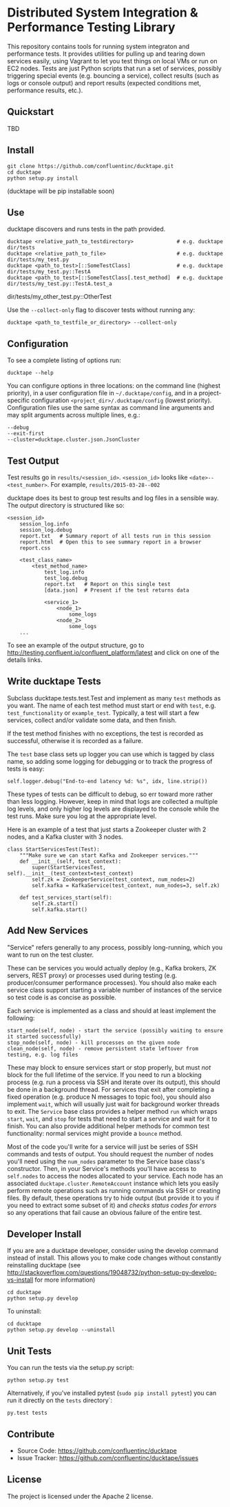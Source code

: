 Distributed System Integration & Performance Testing Library
============================================================

This repository contains tools for running system integraton and performance
tests. It provides utilities for pulling up and tearing down services
easily, using Vagrant to let you test things on local VMs or run on EC2
nodes. Tests are just Python scripts that run a set of services, possibly
triggering special events (e.g. bouncing a service), collect results (such as
logs or console output) and report results (expected conditions met, performance
results, etc.).

Quickstart
----------
TBD

Install
-------

    git clone https://github.com/confluentinc/ducktape.git
    cd ducktape
    python setup.py install
    
(ducktape will be pip installable soon)

Use
---
ducktape discovers and runs tests in the path provided. 

    ducktape <relative_path_to_testdirectory>              # e.g. ducktape dir/tests
    ducktape <relative_path_to_file>                       # e.g. ducktape dir/tests/my_test.py
    ducktape <path_to_test>[::SomeTestClass]               # e.g. ducktape dir/tests/my_test.py::TestA
    ducktape <path_to_test>[::SomeTestClass[.test_method]  # e.g. ducktape dir/tests/my_test.py::TestA.test_a
dir/tests/my_other_test.py::OtherTest

Use the `--collect-only` flag to discover tests without running any:

    ducktape <path_to_testfile_or_directory> --collect-only

Configuration
-------------

To see a complete listing of options run:

    ducktape --help

You can configure options in three locations: on the command line (highest priority), in a user configuration file in
`~/.ducktape/config`, and in a project-specific configuration `<project_dir>/.ducktape/config` (lowest priority).
Configuration files use the same syntax as command line arguments and may split arguments across multiple lines, e.g.:

    --debug
    --exit-first
    --cluster=ducktape.cluster.json.JsonCluster

Test Output
-----------
Test results go in `results/<session_id>`. `<session_id>` looks like `<date>--<test_number>`. For example, `results/2015-03-28--002`

ducktape does its best to group test results and log files in a sensible way. The output directory is 
structured like so:

```
<session_id> 
    session_log.info
    session_log.debug
    report.txt   # Summary report of all tests run in this session
    report.html  # Open this to see summary report in a browser
    report.css
    
    <test_class_name>
        <test_method_name>
            test_log.info
            test_log.debug
            report.txt   # Report on this single test
            [data.json]  # Present if the test returns data
        
            <service_1>
                <node_1>
                    some_logs
                <node_2>
                    some_logs
    ...
```

To see an example of the output structure, go to http://testing.confluent.io/confluent_platform/latest and click on one of the details links.

Write ducktape Tests
--------------------

Subclass ducktape.tests.test.Test and implement as many `test` methods as you
want. The name of each test method must start or end with `test`,
e.g. `test_functionality` or `example_test`. Typically, a test will 
start a few services, collect and/or validate some data, and then finish.

If the test method finishes with no exceptions, the test is recorded as successful, otherwise it is recorded as a failure.

The `test` base class sets up logger you can use which is tagged by class name,
so adding some logging for debugging or to track the progress of tests is easy:

    self.logger.debug("End-to-end latency %d: %s", idx, line.strip())
    
These types of tests can be difficult to debug, so err toward more rather than
less logging. However, keep in mind that logs are collected a multiple log
levels, and only higher log levels are displayed to the console while the test
runs. Make sure you log at the appropriate level.

Here is an example of a test that just starts a Zookeeper cluster with 2 nodes, and a 
Kafka cluster with 3 nodes.

    class StartServicesTest(Test):
        """Make sure we can start Kafka and Zookeeper services."""
        def __init__(self, test_context):
            super(StartServicesTest, self).__init__(test_context=test_context)
            self.zk = ZookeeperService(test_context, num_nodes=2)
            self.kafka = KafkaService(test_context, num_nodes=3, self.zk)

        def test_services_start(self):
            self.zk.start()
            self.kafka.start()

Add New Services
-------------------

"Service" refers generally to any process, possibly long-running, which you
want to run on the test cluster. 

These can be services you would actually deploy
(e.g., Kafka brokers, ZK servers, REST proxy) or processes used during testing
(e.g. producer/consumer performance processes). You should also make each
service class support starting a variable number of instances of the service so
test code is as concise as possible.

Each service is implemented as a class and should at least implement the following:

    start_node(self, node) - start the service (possibly waiting to ensure it started successfully)
    stop_node(self, node) - kill processes on the given node
    clean_node(self, node) - remove persistent state leftover from testing, e.g. log files

These may block to ensure services start or stop properly, but
must *not* block for the full lifetime of the service. If you need to run a
blocking process (e.g. run a process via SSH and iterate over its output), this
should be done in a background thread. For services that exit after completing a
fixed operation (e.g. produce N messages to topic foo), you should also
implement `wait`, which will usually just wait for background worker threads to
exit. The `Service` base class provides a helper method `run` which wraps
`start`, `wait`, and `stop` for tests that need to start a service and wait for
it to finish. You can also provide additional helper methods for common test
functionality: normal services might provide a `bounce` method.

Most of the code you'll write for a service will just be series of SSH commands
and tests of output. You should request the number of nodes you'll need using
the `num_nodes` parameter to the Service base class's constructor. Then, in your
Service's methods you'll have access to `self.nodes` to access the nodes
allocated to your service. Each node has an associated
`ducktape.cluster.RemoteAccount` instance which lets you easily perform remote
operations such as running commands via SSH or creating files. By default, these
operations try to hide output (but provide it to you if you need to extract
some subset of it) and *checks status codes for errors* so any operations that
fail cause an obvious failure of the entire test.

Developer Install
-----------------
If you are are a ducktape developer, consider using the develop command instead of install. This allows you to make code changes without constantly reinstalling ducktape (see http://stackoverflow.com/questions/19048732/python-setup-py-develop-vs-install for more information)

    cd ducktape
    python setup.py develop
    
To uninstall:

    cd ducktape
    python setup.py develop --uninstall


Unit Tests
----------
You can run the tests via the setup.py script:

    python setup.py test

Alternatively, if you've installed pytest (`sudo pip install pytest`) you can run
it directly on the `tests` directory`:

    py.test tests
    
Contribute
----------

- Source Code: https://github.com/confluentinc/ducktape
- Issue Tracker: https://github.com/confluentinc/ducktape/issues

License
-------
The project is licensed under the Apache 2 license.
